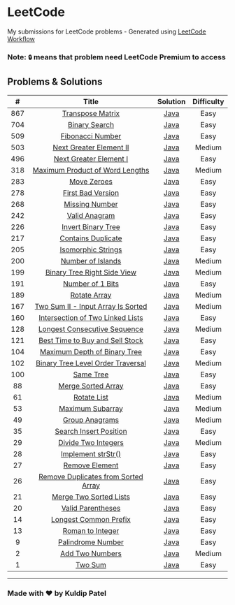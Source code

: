# LeetCode
My submissions for LeetCode problems - Generated using [LeetCode Workflow](./scripts)

### Note: `🔒` means that problem need LeetCode Premium to access

## Problems & Solutions
|  #  | Title | Solution | Difficulty |
|:---:|:-----:|:--------:|:----------:|
|867|[Transpose Matrix](https://leetcode.com/problems/transpose-matrix/)|[Java](./problems/867-transpose-matrix/solution.java)|Easy|
|704|[Binary Search](https://leetcode.com/problems/binary-search/)|[Java](./problems/704-binary-search/solution.java)|Easy|
|509|[Fibonacci Number](https://leetcode.com/problems/fibonacci-number/)|[Java](./problems/509-fibonacci-number/solution.java)|Easy|
|503|[Next Greater Element II](https://leetcode.com/problems/next-greater-element-ii/)|[Java](./problems/503-next-greater-element-ii/solution.java)|Medium|
|496|[Next Greater Element I](https://leetcode.com/problems/next-greater-element-i/)|[Java](./problems/496-next-greater-element-i/solution.java)|Easy|
|318|[Maximum Product of Word Lengths](https://leetcode.com/problems/maximum-product-of-word-lengths/)|[Java](./problems/318-maximum-product-of-word-lengths/solution.java)|Medium|
|283|[Move Zeroes](https://leetcode.com/problems/move-zeroes/)|[Java](./problems/283-move-zeroes/solution.java)|Easy|
|278|[First Bad Version](https://leetcode.com/problems/first-bad-version/)|[Java](./problems/278-first-bad-version/solution.java)|Easy|
|268|[Missing Number](https://leetcode.com/problems/missing-number/)|[Java](./problems/268-missing-number/solution.java)|Easy|
|242|[Valid Anagram](https://leetcode.com/problems/valid-anagram/)|[Java](./problems/242-valid-anagram/solution.java)|Easy|
|226|[Invert Binary Tree](https://leetcode.com/problems/invert-binary-tree/)|[Java](./problems/226-invert-binary-tree/solution.java)|Easy|
|217|[Contains Duplicate](https://leetcode.com/problems/contains-duplicate/)|[Java](./problems/217-contains-duplicate/solution.java)|Easy|
|205|[Isomorphic Strings](https://leetcode.com/problems/isomorphic-strings/)|[Java](./problems/205-isomorphic-strings/solution.java)|Easy|
|200|[Number of Islands](https://leetcode.com/problems/number-of-islands/)|[Java](./problems/200-number-of-islands/solution.java)|Medium|
|199|[Binary Tree Right Side View](https://leetcode.com/problems/binary-tree-right-side-view/)|[Java](./problems/199-binary-tree-right-side-view/solution.java)|Medium|
|191|[Number of 1 Bits](https://leetcode.com/problems/number-of-1-bits/)|[Java](./problems/191-number-of-1-bits/solution.java)|Easy|
|189|[Rotate Array](https://leetcode.com/problems/rotate-array/)|[Java](./problems/189-rotate-array/solution.java)|Medium|
|167|[Two Sum II - Input Array Is Sorted](https://leetcode.com/problems/two-sum-ii-input-array-is-sorted/)|[Java](./problems/167-two-sum-ii-input-array-is-sorted/solution.java)|Medium|
|160|[Intersection of Two Linked Lists](https://leetcode.com/problems/intersection-of-two-linked-lists/)|[Java](./problems/160-intersection-of-two-linked-lists/solution.java)|Easy|
|128|[Longest Consecutive Sequence](https://leetcode.com/problems/longest-consecutive-sequence/)|[Java](./problems/128-longest-consecutive-sequence/solution.java)|Medium|
|121|[Best Time to Buy and Sell Stock](https://leetcode.com/problems/best-time-to-buy-and-sell-stock/)|[Java](./problems/121-best-time-to-buy-and-sell-stock/solution.java)|Easy|
|104|[Maximum Depth of Binary Tree](https://leetcode.com/problems/maximum-depth-of-binary-tree/)|[Java](./problems/104-maximum-depth-of-binary-tree/solution.java)|Easy|
|102|[Binary Tree Level Order Traversal](https://leetcode.com/problems/binary-tree-level-order-traversal/)|[Java](./problems/102-binary-tree-level-order-traversal/solution.java)|Medium|
|100|[Same Tree](https://leetcode.com/problems/same-tree/)|[Java](./problems/100-same-tree/solution.java)|Easy|
|88|[Merge Sorted Array](https://leetcode.com/problems/merge-sorted-array/)|[Java](./problems/88-merge-sorted-array/solution.java)|Easy|
|61|[Rotate List](https://leetcode.com/problems/rotate-list/)|[Java](./problems/61-rotate-list/solution.java)|Medium|
|53|[Maximum Subarray](https://leetcode.com/problems/maximum-subarray/)|[Java](./problems/53-maximum-subarray/solution.java)|Medium|
|49|[Group Anagrams](https://leetcode.com/problems/group-anagrams/)|[Java](./problems/49-group-anagrams/solution.java)|Medium|
|35|[Search Insert Position](https://leetcode.com/problems/search-insert-position/)|[Java](./problems/35-search-insert-position/solution.java)|Easy|
|29|[Divide Two Integers](https://leetcode.com/problems/divide-two-integers/)|[Java](./problems/29-divide-two-integers/solution.java)|Medium|
|28|[Implement strStr()](https://leetcode.com/problems/implement-strstr/)|[Java](./problems/28-implement-strstr/solution.java)|Easy|
|27|[Remove Element](https://leetcode.com/problems/remove-element/)|[Java](./problems/27-remove-element/solution.java)|Easy|
|26|[Remove Duplicates from Sorted Array](https://leetcode.com/problems/remove-duplicates-from-sorted-array/)|[Java](./problems/26-remove-duplicates-from-sorted-array/solution.java)|Easy|
|21|[Merge Two Sorted Lists](https://leetcode.com/problems/merge-two-sorted-lists/)|[Java](./problems/21-merge-two-sorted-lists/solution.java)|Easy|
|20|[Valid Parentheses](https://leetcode.com/problems/valid-parentheses/)|[Java](./problems/20-valid-parentheses/solution.java)|Easy|
|14|[Longest Common Prefix](https://leetcode.com/problems/longest-common-prefix/)|[Java](./problems/14-longest-common-prefix/solution.java)|Easy|
|13|[Roman to Integer](https://leetcode.com/problems/roman-to-integer/)|[Java](./problems/13-roman-to-integer/solution.java)|Easy|
|9|[Palindrome Number](https://leetcode.com/problems/palindrome-number/)|[Java](./problems/9-palindrome-number/solution.java)|Easy|
|2|[Add Two Numbers](https://leetcode.com/problems/add-two-numbers/)|[Java](./problems/2-add-two-numbers/solution.java)|Medium|
|1|[Two Sum](https://leetcode.com/problems/two-sum/)|[Java](./problems/1-two-sum/solution.java)|Easy|
-----

### Made with ❤️ by Kuldip Patel